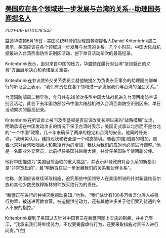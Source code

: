 <!--1623807062000-->
[美国应在各个领域进一步发展与台湾的关系--助理国务卿提名人](https://cn.reuters.com/article/usa-taiwan-deputy-secretary-nominee-0615-idCNKCS2DS03A)
------

<div><i>2021-06-16T01:28:54Z</i></div><p>路透华盛顿6月15日 - 美国总统拜登的助理国务卿提名人Daniel Kritenbrink周二表示，美国应该在各个领域进一步发展与台湾的关系。几个小时前，中国大陆战机据报进入台湾西南防空识别区活动，创下单日活动架次的最高纪录。</p><p>Kritenbrink表示，面对来自中国的压力，华盛顿在履行对台湾“坚如磐石的义务”方面展示决心和承诺至关重要。</p><p>Kritenbrink在参议院外交关系委员会就他被提名为负责东亚事务的助理国务卿举行的听证会上表示，“我们有责任在各个领域进一步发展我们与台湾的强劲关系。”</p><p>台湾国防部周二稍早称，今日共有28架次多型中国大陆战机进入台湾西南防空识别区活动。此创下去年国防部公布中国大陆战机进入台湾西南防空识别区来，单日活动架次的最高纪录。</p><p>Kritenbrink在听证会上被问及华盛顿是否应该改变长期以来的“战略模糊”立场，明确承诺在中国发动攻击的情况下保卫台湾时表示，美国正式承认北京而不是台北的“一个中国”政策，几十年来确保了两岸的稳定和台湾的安全。他同时补充称，“我确实认为，维持现状和安全是一个动态情境。随着(中国)威胁的增加，随着北京对台湾咄咄逼人和欺凌行为的增加，我认为我们的应对也必须进行调整。”他是一名职业外交官员，此前担任美国驻越南大使，并曾任美国驻华使团副公使。</p><p>他将中国描述为“美国目前面临的重大挑战”，并表示拜登政府对台关系的新指引是“非常宽松的”，且“明确旨在进一步发展我们的关系和伙伴关系”。</p><p>他称，美国应该继续采取措施，追究那些中国领导人在美国所说的针对新疆维吾尔族和其他少数民族穆斯林的种族灭绝行为的责任。</p><p>“新疆正在进行的种族灭绝撼动良知，”他称，“我们估计有100多万维吾尔族人被强行拘留，被送进再教育营，被迫提供劳动力，还有其他许多关于他们受到待遇的令人不安的指控。”</p><p>Kritenbrink提到了美国过去针对中国官员在新疆问题上实施的制裁，并补充表示，“我承诺我们将继续努力，不仅要揭露虐待行为，还要采取措施对责任人进行问责。”(完)</p>
